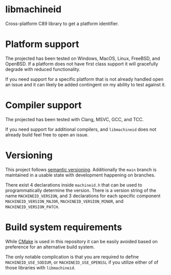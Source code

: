 # libmachineid

Cross-platform C89 library to get a platform identifier.

# Platform support

The projected has been tested on Windows, MacOS, Linux, FreeBSD, and OpenBSD.
If a platform does not have first class support it will gracefully degrade with
reduced functionality.

If you need support for a specific platform that is not already handled open
an issue and it can likely be added contingent on my ability to test against it.

# Compiler support

The projected has been tested with Clang, MSVC, GCC, and TCC.

If you need support for additional compilers, and `libmachineid` does not
already build feel free to open an issue.

# Versioning

This project follows [semantic versioning](https://semver.org/). Additionally
the `main` branch is maintained in a usable state with development happening
on branches.

There exist 4 declarations inside `machineid.h` that can be used to
programmatically determine the version. There is a version string of the name
`MACHINEID_VERSION`, and 3 declarations for each specific component
`MACHINEID_VERSION_MAJOR`, `MACHINEID_VERSION_MINOR`,
and `MACHINEID_VERSION_PATCH`.

# Build system requirements

While [CMake](https://cmake.org/) is used in this repository it can be easily
avoided based on preference for an alternative build system.

The only notable complication is that you are required to define
`MACHINEID_USE_SODIUM`, or `MACHINEID_USE_OPENSSL` if you utilize either of
of those libraries with `libmachineid`.
